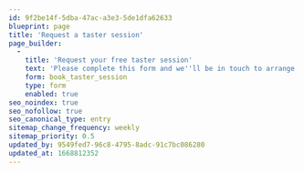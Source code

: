 ```yaml
---
id: 9f2be14f-5dba-47ac-a3e3-5de1dfa62633
blueprint: page
title: 'Request a taster session'
page_builder:
  -
    title: 'Request your free taster session'
    text: 'Please complete this form and we''ll be in touch to arrange your free taster session with one of our brilliant volunteers!'
    form: book_taster_session
    type: form
    enabled: true
seo_noindex: true
seo_nofollow: true
seo_canonical_type: entry
sitemap_change_frequency: weekly
sitemap_priority: 0.5
updated_by: 9549fed7-96c8-4795-8adc-91c7bc086280
updated_at: 1668812352
---
```

